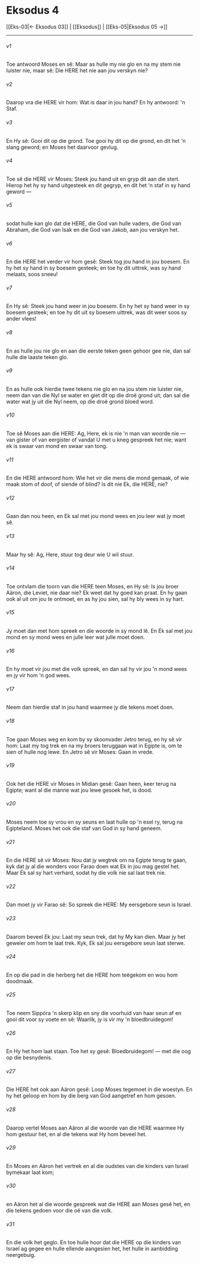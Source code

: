 # Eksodus 4

[[Eks-03|← Eksodus 03]] | [[Eksodus]] | [[Eks-05|Eksodus 05 →]]
***

###### v1
Toe antwoord Moses en sê: Maar as hulle my nie glo en na my stem nie luister nie, maar sê: Die HERE het nie aan jou verskyn nie? 
###### v2
Daarop vra die HERE vir hom: Wat is daar in jou hand? En hy antwoord: 'n Staf. 
###### v3
En Hy sê: Gooi dit op die grond. Toe gooi hy dit op die grond, en dit het 'n slang geword; en Moses het daarvoor gevlug. 
###### v4
Toe sê die HERE vir Moses: Steek jou hand uit en gryp dit aan die stert. Hierop het hy sy hand uitgesteek en dit gegryp, en dit het 'n staf in sy hand geword — 
###### v5
sodat hulle kan glo dat die HERE, die God van hulle vaders, die God van Abraham, die God van Isak en die God van Jakob, aan jou verskyn het. 
###### v6
En die HERE het verder vir hom gesê: Steek tog jou hand in jou boesem. En hy het sy hand in sy boesem gesteek; en toe hy dit uittrek, was sy hand melaats, soos sneeu! 
###### v7
En Hy sê: Steek jou hand weer in jou boesem. En hy het sy hand weer in sy boesem gesteek; en toe hy dit uit sy boesem uittrek, was dit weer soos sy ander vlees! 
###### v8
En as hulle jou nie glo en aan die eerste teken geen gehoor gee nie, dan sal hulle die laaste teken glo. 
###### v9
En as hulle ook hierdie twee tekens nie glo en na jou stem nie luister nie, neem dan van die Nyl se water en giet dit op die droë grond uit; dan sal die water wat jy uit die Nyl neem, op die droë grond bloed word. 
###### v10
Toe sê Moses aan die HERE: Ag, Here, ek is nie 'n man van woorde nie — van gister of van eergister of vandat U met u kneg gespreek het nie; want ek is swaar van mond en swaar van tong. 
###### v11
En die HERE antwoord hom: Wie het vir die mens die mond gemaak, of wie maak stom of doof, of siende of blind? Is dit nie Ek, die HERE, nie? 
###### v12
Gaan dan nou heen, en Ek sal met jou mond wees en jou leer wat jy moet sê. 
###### v13
Maar hy sê: Ag, Here, stuur tog deur wie U wil stuur. 
###### v14
Toe ontvlam die toorn van die HERE teen Moses, en Hy sê: Is jou broer Aäron, die Leviet, nie daar nie? Ek weet dat hy goed kan praat. En hy gaan ook al uit om jou te ontmoet, en as hy jou sien, sal hy bly wees in sy hart. 
###### v15
Jy moet dan met hom spreek en die woorde in sy mond lê. En Ék sal met jou mond en sy mond wees en julle leer wat julle moet doen. 
###### v16
En hy moet vir jou met die volk spreek, en dan sal hy vir jou 'n mond wees en jy vir hom 'n god wees. 
###### v17
Neem dan hierdie staf in jou hand waarmee jy die tekens moet doen. 
###### v18
Toe gaan Moses weg en kom by sy skoonvader Jetro terug, en hy sê vir hom: Laat my tog trek en na my broers teruggaan wat in Egipte is, om te sien of hulle nog lewe. En Jetro sê vir Moses: Gaan in vrede. 
###### v19
Ook het die HERE vir Moses in Mídian gesê: Gaan heen, keer terug na Egipte; want al die manne wat jou lewe gesoek het, is dood. 
###### v20
Moses neem toe sy vrou en sy seuns en laat hulle op 'n esel ry, terug na Egipteland. Moses het ook die staf van God in sy hand geneem. 
###### v21
En die HERE sê vir Moses: Nou dat jy wegtrek om na Egipte terug te gaan, kyk dat jy al die wonders voor Farao doen wat Ek in jou mag gestel het. Maar Ék sal sy hart verhard, sodat hy die volk nie sal laat trek nie. 
###### v22
Dan moet jy vir Farao sê: So spreek die HERE: My eersgebore seun is Israel. 
###### v23
Daarom beveel Ek jou: Laat my seun trek, dat hy My kan dien. Maar jy het geweier om hom te laat trek. Kyk, Ek sal jou eersgebore seun laat sterwe. 
###### v24
En op die pad in die herberg het die HERE hom teëgekom en wou hom doodmaak. 
###### v25
Toe neem Sippóra 'n skerp klip en sny die voorhuid van haar seun af en gooi dit voor sy voete en sê: Waarlik, jy is vir my 'n bloedbruidegom! 
###### v26
En Hy het hom laat staan. Toe het sy gesê: Bloedbruidegom! — met die oog op die besnydenis. 
###### v27
Die HERE het ook aan Aäron gesê: Loop Moses tegemoet in die woestyn. En hy het geloop en hom by die berg van God aangetref en hom gesoen. 
###### v28
Daarop vertel Moses aan Aäron al die woorde van die HERE waarmee Hy hom gestuur het, en al die tekens wat Hy hom beveel het. 
###### v29
En Moses en Aäron het vertrek en al die oudstes van die kinders van Israel bymekaar laat kom; 
###### v30
en Aäron het al die woorde gespreek wat die HERE aan Moses gesê het, en die tekens gedoen voor die oë van die volk. 
###### v31
En die volk het geglo. En toe hulle hoor dat die HERE op die kinders van Israel ag gegee en hulle ellende aangesien het, het hulle in aanbidding neergebuig. 
